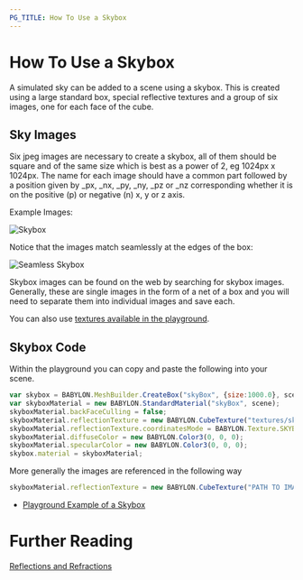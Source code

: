 ```yaml
---
PG_TITLE: How To Use a Skybox
---
```


# How To Use a Skybox
A simulated sky can be added to a scene using a skybox. This is created using a large standard box, special reflective textures and a group of six images, one for each face of the cube.

## Sky Images
Six jpeg images are necessary to create a skybox, all of them should be square and of the same size which is best as a power of 2, eg 1024px x 1024px.
The name for each image should have a common part followed by a position given by _px, _nx, _py, _ny, _pz or _nz corresponding whether 
it is on the positive (p) or negative (n) x, y or z axis.

Example Images:

![Skybox](/img/how_to/skybox.png)

Notice that the images match seamlessly at the edges of the box:

![Seamless Skybox](/img/how_to/skybox1.png)

Skybox images can be found on the web by searching for skybox images. Generally, these are single images in the form of a net of a box and you will 
need to separate them into individual images and save each.

You can also use [textures available in the playground](/resources/playground_textures#cubetextures).

## Skybox Code 
Within the playground you can copy and paste the following into your scene.

```javascript
var skybox = BABYLON.MeshBuilder.CreateBox("skyBox", {size:1000.0}, scene);
var skyboxMaterial = new BABYLON.StandardMaterial("skyBox", scene);
skyboxMaterial.backFaceCulling = false;
skyboxMaterial.reflectionTexture = new BABYLON.CubeTexture("textures/skybox", scene);
skyboxMaterial.reflectionTexture.coordinatesMode = BABYLON.Texture.SKYBOX_MODE;
skyboxMaterial.diffuseColor = new BABYLON.Color3(0, 0, 0);
skyboxMaterial.specularColor = new BABYLON.Color3(0, 0, 0);
skybox.material = skyboxMaterial;
```

More generally the images are referenced in the following way

```javascript
skyboxMaterial.reflectionTexture = new BABYLON.CubeTexture("PATH TO IMAGES FOLDER/COMMON PART OF NAMES", scene);
```

* [Playground Example of a Skybox](http://www.babylonjs-playground.com/#UU7RQ#1)

# Further Reading

[Reflections and Refractions](/how_to/reflect)
